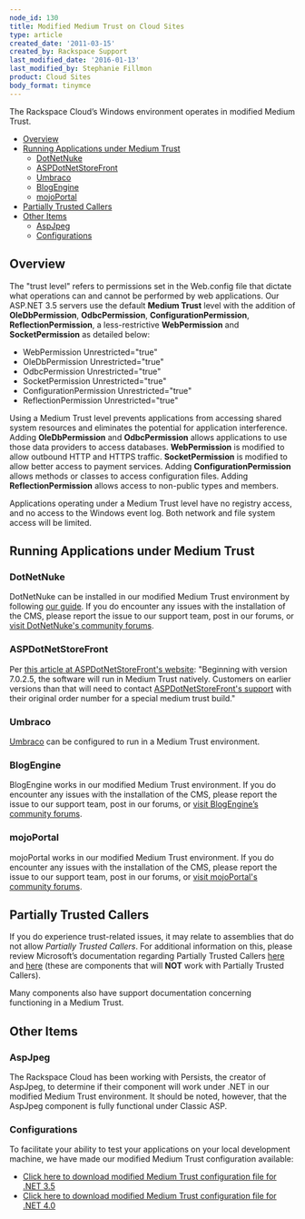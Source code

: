 ```yaml
---
node_id: 130
title: Modified Medium Trust on Cloud Sites
type: article
created_date: '2011-03-15'
created_by: Rackspace Support
last_modified_date: '2016-01-13'
last_modified_by: Stephanie Fillmon
product: Cloud Sites
body_format: tinymce
---
```


The Rackspace Cloud&rsquo;s Windows environment operates in modified Medium
Trust.

-   [<span class="toctext">Overview</span>](#Overview)
-   [<span class="toctext">Running Applications under Medium
    Trust</span>](#Running_Applications_under_Medium_Trust)
    -   [<span class="toctext">DotNetNuke</span>](#DotNetNuke)
    -   [<span
        class="toctext">ASPDotNetStoreFront</span>](#ASPDotNetStoreFront)
    -   [<span class="toctext">Umbraco</span>](#Umbraco)
    -   [<span class="toctext">BlogEngine</span>](#BlogEngine)
    -   [<span class="toctext">mojoPortal</span>](#mojoPortal)
-   [<span class="toctext">Partially Trusted
    Callers</span>](#Partially_Trusted_Callers)
-   [<span class="toctext">Other Items</span>](#Other_Items)
    -   [<span class="toctext">AspJpeg</span>](#AspJpeg)
    -   [<span class="toctext">Configurations</span>](#Configurations)

<a href="" id="Overview"></a><span style="line-height: 1.2;">Overview</span>
----------------------------------------------------------------------------

The "trust level" refers to permissions set in the Web.config file that
dictate what operations can and cannot be performed by web applications.
Our ASP.NET 3.5 servers use the default **Medium Trust** level with the
addition of **OleDbPermission**, **OdbcPermission**,
**ConfigurationPermission**, **ReflectionPermission**, a
less-restrictive **WebPermission** and **SocketPermission** as detailed
below:

-   WebPermission Unrestricted="true"
-   OleDbPermission Unrestricted="true"
-   OdbcPermission Unrestricted="true"
-   SocketPermission Unrestricted="true"
-   ConfigurationPermission Unrestricted="true"
-   ReflectionPermission Unrestricted="true"

Using a Medium Trust level prevents applications from accessing shared
system resources and eliminates the potential for application
interference. Adding **OleDbPermission** and **OdbcPermission** allows
applications to use those data providers to access databases.
**WebPermission** is modified to allow outbound HTTP and HTTPS traffic.
**SocketPermission** is modified to allow better access to payment
services. Adding **ConfigurationPermission** allows methods or classes
to access configuration files. Adding **ReflectionPermission** allows
access to non-public types and members.

Applications operating under a Medium Trust level have no registry
access, and no access to the Windows event log. Both network and file
system access will be limited.

<span class="mw-headline"><a href="" id="Running_Applications_under_Medium_Trust"></a>Running Applications under Medium Trust</span>
------------------------------------------------------------------------------------------------------------------------------------

### <span class="mw-headline"><a href="" id="DotNetNuke"></a>DotNetNuke</span>

DotNetNuke can be installed in our modified Medium Trust environment by
following [our
guide](/how-to/install-dotnetnuke-on-cloud-sites "DotNetNuke"). If you do
encounter any issues with the installation of the CMS, please report the
issue to our support team, post in our forums, or
<a href="http://www.dotnetnuke.com/tabid/795/default.aspx" class="external text" title="http://www.dotnetnuke.com/tabid/795/default.aspx">visit DotNetNuke's community forums</a>.

### <span class="mw-headline"><a href="" id="ASPDotNetStoreFront"></a>ASPDotNetStoreFront</span>

Per
<a href="https://support.aspdotnetstorefront.com/index.php?_m=knowledgebase&amp;_a=viewarticle&amp;kbarticleid=105" class="external text" title="https://support.aspdotnetstorefront.com/index.php?_m=knowledgebase&amp;_a=viewarticle&amp;kbarticleid=105">this article at ASPDotNetStoreFront's website</a>:
"Beginning with version 7.0.2.5, the software will run in Medium Trust
natively. Customers on earlier versions than that will need to contact
<a href="http://www.aspdotnetstorefront.com/t-support.aspx" class="external text" title="http://www.aspdotnetstorefront.com/t-support.aspx">ASPDotNetStoreFront's support</a>
with their original order number for a special medium trust build."

### <span class="mw-headline"><a href="" id="Umbraco"></a>Umbraco</span>

[Umbraco](http://umbraco.com/) can be configured to run in a Medium
Trust environment.

### <span class="mw-headline"><a href="" id="BlogEngine"></a>BlogEngine</span>

BlogEngine works in our modified Medium Trust environment. If you do
encounter any issues with the installation of the CMS, please report the
issue to our support team, post in our forums, or
<a href="http://www.codeplex.com/blogengine/Thread/List.aspx" class="external text" title="http://www.codeplex.com/blogengine/Thread/List.aspx">visit BlogEngine&rsquo;s community forums</a>.

### <span class="mw-headline"><a href="" id="mojoPortal"></a>mojoPortal</span>

mojoPortal works in our modified Medium Trust environment. If you do
encounter any issues with the installation of the CMS, please report the
issue to our support team, post in our forums, or
<a href="http://www.mojoportal.com/forums.aspx" class="external text" title="http://www.mojoportal.com/forums.aspx">visit mojoPortal's community forums</a>.

<span class="mw-headline"><a href="" id="Partially_Trusted_Callers"></a>Partially Trusted Callers</span>
--------------------------------------------------------------------------------------------------------

If you do experience trust-related issues, it may relate to assemblies
that do not allow *Partially Trusted Callers*. For additional
information on this, please review Microsoft&rsquo;s documentation regarding
Partially Trusted Callers
<a href="http://msdn.microsoft.com/en-us/library/wyts434y.aspx" class="external text" title="http://msdn.microsoft.com/en-us/library/wyts434y.aspx">here</a>
and
<a href="http://msdn.microsoft.com/en-us/library/ms364059%28VS.80%29.aspx#prtltrstpro_topic7" class="external text" title="http://msdn.microsoft.com/en-us/library/ms364059%28VS.80%29.aspx#prtltrstpro_topic7">here</a>
(these are components that will **NOT** work with Partially Trusted
Callers).

Many components also have support documentation concerning functioning
in a Medium Trust.

<span class="mw-headline"><a href="" id="Other_Items"></a>Other Items</span>
----------------------------------------------------------------------------

### <span class="mw-headline"><a href="" id="AspJpeg"></a>AspJpeg</span>

The Rackspace Cloud has been working with Persists, the creator of
AspJpeg, to determine if their component will work under .NET in our
modified Medium Trust environment. It should be noted, however, that the
AspJpeg component is fully functional under Classic ASP.

### <span class="mw-headline"><a href="" id="Configurations"></a>Configurations</span>

To facilitate your ability to test your applications on your local
development machine, we have made our modified Medium Trust
configuration available:

-   [Click here to download modified Medium Trust configuration file for
    .NET
    3.5](http://c4959820.r20.cf2.rackcdn.com/web_customtrust.config)
-   [<span>Click here to download modified Medium Trust configuration
    file for .NET
    4</span>.0](http://c4959820.r20.cf2.rackcdn.com/web_custom40.config)


